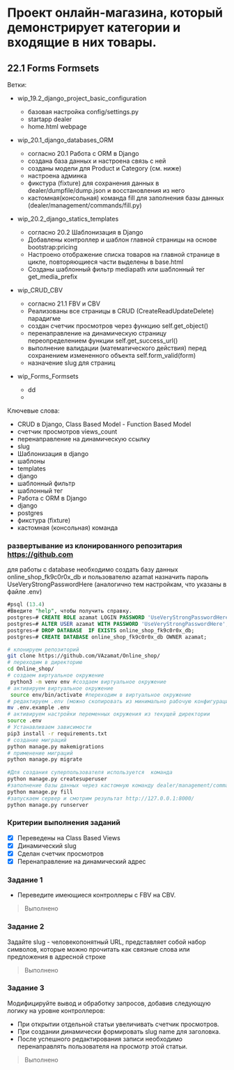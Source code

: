 # Проект онлайн-магазина, который демонстрирует категории и входящие в них товары.
## 22.1 Forms Formsets

Ветки:
  * wip_19.2_django_project_basic_configuration 
    - базовая настройка config/settings.py
    - startapp dealer
    - home.html webpage
  
  * wip_20.1_django_databases_ORM
    - согласно 20.1 Работа с ORM в Django
    - создана база данных и настроена связь с ней
    - созданы модели для Product и Category (см. ниже)
    - настроена админка
    - фикстура (fixture) для сохранения данных в dealer/dumpfile/dump.json и восстановления из него
    - кастомная(консольная) команда fill для заполнения базы данных (dealer/management/commands/fill.py)
  
  * wip_20.2_django_statics_templates
    - согласно 20.2 Шаблонизация в Django
    - Добавлены контроллер и шаблон главной страницы на основе bootstrap:pricing
    - Настроено отображение списка товаров на главной странице в цикле, повторяющиеся части выделены в base.html 
    - Созданы шаблонный фильтр mediapath или шаблонный тег get_media_prefix 

  * wip_CRUD_CBV
    - согласно 21.1 FBV и CBV
    - Реализованы все страницы в CRUD (CreateReadUpdateDelete) парадигме
    - создан счетчик просмотров через функцию self.get_object()
    - перенаправление на динамическую страницу переопределением функции self.get_success_url()
    - выполнение валидации (математического действия) перед сохранением измененного объекта self.form_valid(form) 
    - назначение slug для страниц 
  * wip_Forms_Formsets
    - dd
    - 

Ключевые слова:
- CRUD в Django, Class Based Model - Function Based Model
- счетчик просмотров views_count
- перенаправление на динамическую ссылку
- slug
- Шаблонизация в django
- шаблоны
- templates
- django
- шаблонный фильтр
- шаблонный тег
- Работа с ORM в Django
- django
- postgres
- фикстура (fixture) 
- кастомная (консольная) команда 


### развертывание из клонированного репозитария https://github.com

для работы с database необходимо создать базу данных online_shop_fk9c0r0x_db и пользователю azamat назначить пароль UseVeryStrongPasswordHere (аналогично тем настройкам, что указаны в файле .env)
```sql
#psql (13.4)
#Введите "help", чтобы получить справку.
postgres=# CREATE ROLE azamat LOGIN PASSWORD 'UseVeryStrongPasswordHere';
postgres=# ALTER USER azamat WITH PASSWORD 'UseVeryStrongPasswordHere';
postgres=# DROP DATABASE  IF EXISTS online_shop_fk9c0r0x_db;
postgres=# CREATE DATABASE online_shop_fk9c0r0x_db OWNER azamat;
```

```bash
# клонируем репозиторий
git clone https://github.com/VAzamat/Online_shop/
# переходим в директорию
cd Online_shop/
# создаем виртуальное окружение
 python3 -m venv env #создаем виртуальное окружение
# активируем виртуальное окружение
 source env/bin/activate #переходим в виртуальное окружение
# редактируем .env (можно скопировать из минимально рабочую конфигурацию из .env.example)
mv .env.example .env
# активируем настройки переменных окружения из текущей директории
source .env
# Устанавливаем зависимости
pip3 install -r requirements.txt
# создание миграций
python manage.py makemigrations
# применение миграций
python manage.py migrate
 
#Для создания суперпользователя используется  команда
python manage.py createsuperuser
#заполнение базы данных через кастомную команду dealer/management/commands/fill.py
python manage.py fill
#запускаем сервер и смотрим результат http://127.0.0.1:8000/
python manage.py runserver
```




### Критерии выполнения заданий
- [x] Переведены на Class Based Views
- [x] Динамический slug 
- [x] Сделан счетчик просмотров
- [x] Перенаправление на динамический адрес

### Задание 1

- Переведите имеющиеся контроллеры с FBV на CBV.
> Выполнено 

### Задание 2
Задайте slug - человекопонятный URL, представляет собой набор символов, которые можно прочитать как связные слова или предложения в адресной строке

> Выполнено

### Задание 3
Модифицируйте вывод и обработку запросов, добавив следующую логику на уровне контроллеров:

- При открытии отдельной статьи увеличивать счетчик просмотров.
- При создании динамически формировать slug name для заголовка.
- После успешного редактирования записи необходимо перенаправлять пользователя на просмотр этой статьи.

> Выполнено